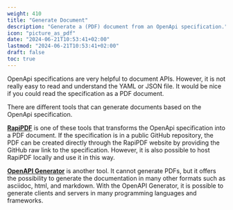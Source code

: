 ```yaml
---
weight: 410
title: "Generate Document"
description: "Generate a (PDF) document from an OpenApi specification."
icon: "picture_as_pdf"
date: "2024-06-21T10:53:41+02:00"
lastmod: "2024-06-21T10:53:41+02:00"
draft: false
toc: true
---
```


OpenApi specifications are very helpful to document APIs. However, it is not really easy to read and understand the YAML or JSON file. It would be nice if you could read the specification as a PDF document.

There are different tools that can generate documents based on the OpenApi specification.

[**RapiPDF**](https://mrin9.github.io/RapiPdf/) is one of these tools that transforms the
OpenApi specification into a PDF document. If the specification is in a public GitHub
repository, the PDF can be created directly through the RapiPDF website by providing
the GitHub raw link to the specification. However, it is also possible to host
RapiPDF locally and use it in this way.

[**OpenAPI Generator**](https://openapi-generator.tech/) is another tool. It cannot generate PDFs, but it offers the
possibility to generate the documentation in many other formats such as asciidoc,
html, and markdown. With the OpenAPI Generator, it is possible to generate clients
and servers in many programming languages and frameworks.
